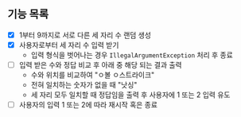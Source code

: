## 기능 목록
- [x] 1부터 9까지로 서로 다른 세 자리 수 랜덤 생성
- [x] 사용자로부터 세 자리 수 입력 받기
  - 입력 형식을 벗어나는 경우 `IllegalArgumentException` 처리 후 종료
- [ ] 입력 받은 수와 정답 비교 후 아래 중 해당 되는 결과 출력
   - 수와 위치를 비교하여 "ㅇ볼 ㅇ스트라이크"
   - 전혀 일치하는 숫자가 없을 때 "낫싱"
   - 세 자리 모두 일치할 때 정답임을 출력 후 사용자에 1 또는 2 입력 유도
- [ ] 사용자의 입력 1 또는 2에 따라 재시작 혹은 종료